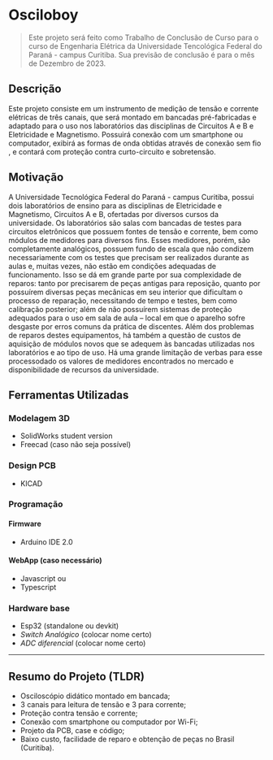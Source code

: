 # Osciloboy

> Este projeto será feito como Trabalho de Conclusão de Curso para o curso de Engenharia Elétrica da Universidade Tencológica Federal do Paraná - campus Curitiba. Sua previsão de conclusão é para o mês de Dezembro de 2023.

## Descrição
Este projeto consiste em um instrumento de medição de tensão e corrente elétricas de três canais, que será montado em bancadas pré-fabricadas e adaptado para o uso nos laboratórios das disciplinas de Circuitos A e B e Eletricidade e Magnetismo. Possuirá conexão com um smartphone ou computador, exibirá as formas de onda obtidas através de conexão sem fio , e contará com proteção contra curto-circuito e sobretensão.

## Motivação
A Universidade Tecnológica Federal do Paraná - campus Curitiba, possui dois laboratórios de ensino para as disciplinas de Eletricidade e Magnetismo, Circuitos A e B, ofertadas por diversos cursos da universidade. Os laboratórios são salas com bancadas de testes para circuitos eletrônicos que possuem fontes de tensão e corrente, bem como módulos de medidores para diversos fins. Esses medidores, porém, são completamente analógicos, possuem fundo de escala que não condizem necessariamente com os testes que precisam ser realizados durante as aulas e, muitas vezes, não estão em condições adequadas de funcionamento. Isso se dá em grande parte por sua complexidade de reparos: tanto por precisarem de peças antigas para reposição, quanto por possuírem diversas peças mecânicas em seu interior que dificultam o processo de reparação, necessitando de tempo e testes, bem como calibração posterior; além de não possuírem sistemas de proteção adequados para o uso em sala de aula – local em que o aparelho sofre desgaste por erros comuns da prática de discentes. Além dos problemas de reparos destes equipamentos, há também a questão de custos de aquisição de módulos novos que se adequem às bancadas utilizadas nos laboratórios e ao tipo de uso. Há uma grande limitação de verbas para esse processodado os valores de medidores encontrados no mercado e disponibilidade de recursos da universidade.

## Ferramentas Utilizadas

### Modelagem 3D
- SolidWorks student version
- Freecad (caso não seja possível)

### Design PCB
- KICAD

### Programação

#### Firmware
- Arduino IDE 2.0

#### WebApp (caso necessário)
- Javascript ou
- Typescript

### Hardware base
- Esp32 (standalone ou devkit)
- *Switch Analógico* (colocar nome certo)
- *ADC diferencial* (colocar nome certo)

----

## Resumo do Projeto (TLDR)
- Osciloscópio didático montado em bancada;
- 3 canais para leitura de tensão e 3 para corrente;
- Proteção contra tensão e corrente;
- Conexão com smartphone ou computador por Wi-Fi;
- Projeto da PCB, case e código;
- Baixo custo, facilidade de reparo e obtenção de peças no Brasil (Curitiba).